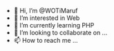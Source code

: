- 👋 Hi, I’m @WOTiMaruf
- 👀 I’m interested in Web
- 🌱 I’m currently learning PHP
- 💞️ I’m looking to collaborate on ...
- 📫 How to reach me ...

<!---
WOTiMaruf/WOTiMaruf is a ✨ special ✨ repository because its `README.md` (this file) appears on your GitHub profile.
You can click the Preview link to take a look at your changes.
--->
